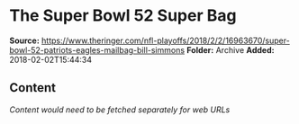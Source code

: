 # The Super Bowl 52 Super Bag

**Source:** https://www.theringer.com/nfl-playoffs/2018/2/2/16963670/super-bowl-52-patriots-eagles-mailbag-bill-simmons
**Folder:** Archive
**Added:** 2018-02-02T15:44:34




## Content
*Content would need to be fetched separately for web URLs*
